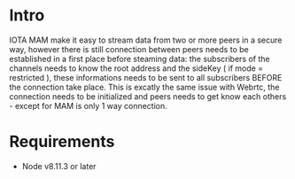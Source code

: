 # Intro
IOTA MAM make it easy to stream data from two or more peers in a secure way, however there is still connection between peers needs to be established in a first place before steaming data:
the subscribers of the channels needs to know the root address and the sideKey ( if mode = restricted ), these informations needs to be sent to all subscribers BEFORE the connection take place. This is excatly the same issue with Webrtc, the connection needs to be initialized and peers needs to get know each others - except for MAM is only 1 way connection.

# Requirements

- Node v8.11.3 or later
